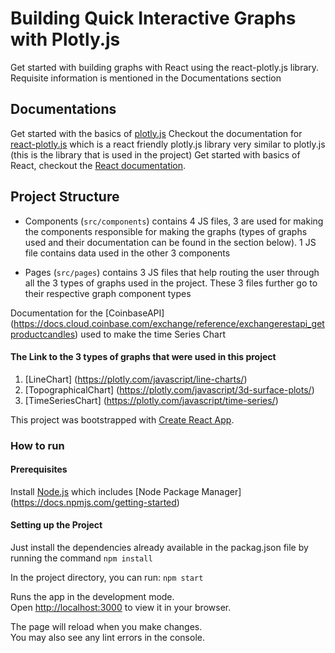 # Building Quick Interactive Graphs with Plotly.js

Get started with building graphs with React using the react-plotly.js library. Requisite information is mentioned in the Documentations section

## Documentations
Get started with the basics of [plotly.js](https://plotly.com/javascript/)
Checkout the documentation for [react-plotly.js](https://plotly.com/javascript/react/) which is a react friendly plotly.js library very similar to plotly.js (this is the library that is used in the project)
Get started with basics of React, checkout the [React documentation](https://reactjs.org/).

## Project Structure 
* Components (`src/components`) contains 4 JS files, 3 are used for making the components responsible for making the graphs (types of graphs used and their documentation can be found in the section below). 1 JS file contains data used in the other 3 components

* Pages (`src/pages`) contains 3 JS files that help routing the user through all the 3 types of graphs used in the project. These 3 files further go to their respective graph component types

Documentation for the [CoinbaseAPI] (https://docs.cloud.coinbase.com/exchange/reference/exchangerestapi_getproductcandles) used to make the time Series Chart

#### The Link to the 3 types of graphs that were used in this project
1. [LineChart] (https://plotly.com/javascript/line-charts/)
2. [TopographicalChart] (https://plotly.com/javascript/3d-surface-plots/)
3. [TimeSeriesChart] (https://plotly.com/javascript/time-series/)


This project was bootstrapped with [Create React App](https://github.com/facebook/create-react-app).

### How to run
#### Prerequisites
Install [Node.js](https://nodejs.org/en) which includes [Node Package Manager] (https://docs.npmjs.com/getting-started)

#### Setting up the Project
Just install the dependencies already available in the packag.json file by running the command
`npm install`

In the project directory, you can run:
`npm start`

Runs the app in the development mode.\
Open [http://localhost:3000](http://localhost:3000) to view it in your browser.

The page will reload when you make changes.\
You may also see any lint errors in the console.